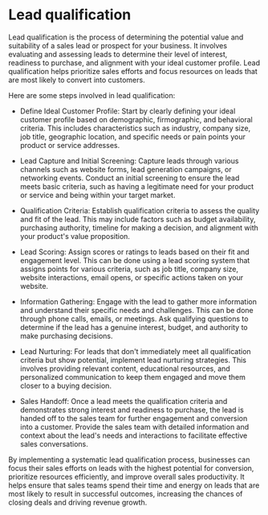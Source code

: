 # Lead qualification

Lead qualification is the process of determining the potential value and suitability of a sales lead or prospect for your business. It involves evaluating and assessing leads to determine their level of interest, readiness to purchase, and alignment with your ideal customer profile. Lead qualification helps prioritize sales efforts and focus resources on leads that are most likely to convert into customers.

Here are some steps involved in lead qualification:

* Define Ideal Customer Profile: Start by clearly defining your ideal customer profile based on demographic, firmographic, and behavioral criteria. This includes characteristics such as industry, company size, job title, geographic location, and specific needs or pain points your product or service addresses.

* Lead Capture and Initial Screening: Capture leads through various channels such as website forms, lead generation campaigns, or networking events. Conduct an initial screening to ensure the lead meets basic criteria, such as having a legitimate need for your product or service and being within your target market.

* Qualification Criteria: Establish qualification criteria to assess the quality and fit of the lead. This may include factors such as budget availability, purchasing authority, timeline for making a decision, and alignment with your product's value proposition.

* Lead Scoring: Assign scores or ratings to leads based on their fit and engagement level. This can be done using a lead scoring system that assigns points for various criteria, such as job title, company size, website interactions, email opens, or specific actions taken on your website.

* Information Gathering: Engage with the lead to gather more information and understand their specific needs and challenges. This can be done through phone calls, emails, or meetings. Ask qualifying questions to determine if the lead has a genuine interest, budget, and authority to make purchasing decisions.

* Lead Nurturing: For leads that don't immediately meet all qualification criteria but show potential, implement lead nurturing strategies. This involves providing relevant content, educational resources, and personalized communication to keep them engaged and move them closer to a buying decision.

* Sales Handoff: Once a lead meets the qualification criteria and demonstrates strong interest and readiness to purchase, the lead is handed off to the sales team for further engagement and conversion into a customer. Provide the sales team with detailed information and context about the lead's needs and interactions to facilitate effective sales conversations.

By implementing a systematic lead qualification process, businesses can focus their sales efforts on leads with the highest potential for conversion, prioritize resources efficiently, and improve overall sales productivity. It helps ensure that sales teams spend their time and energy on leads that are most likely to result in successful outcomes, increasing the chances of closing deals and driving revenue growth.